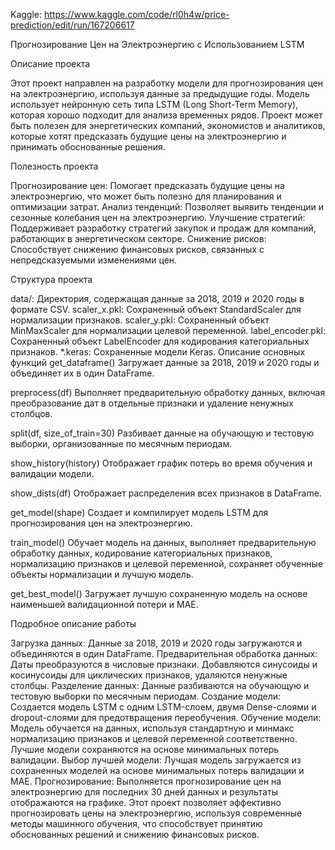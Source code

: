 Kaggle: https://www.kaggle.com/code/rl0h4w/price-prediction/edit/run/167206617

Прогнозирование Цен на Электроэнергию с Использованием LSTM

Описание проекта

Этот проект направлен на разработку модели для прогнозирования цен на электроэнергию, используя данные за предыдущие годы. Модель использует нейронную сеть типа LSTM (Long Short-Term Memory), которая хорошо подходит для анализа временных рядов. Проект может быть полезен для энергетических компаний, экономистов и аналитиков, которые хотят предсказать будущие цены на электроэнергию и принимать обоснованные решения.

Полезность проекта

Прогнозирование цен: Помогает предсказать будущие цены на электроэнергию, что может быть полезно для планирования и оптимизации затрат.
Анализ тенденций: Позволяет выявить тенденции и сезонные колебания цен на электроэнергию.
Улучшение стратегий: Поддерживает разработку стратегий закупок и продаж для компаний, работающих в энергетическом секторе.
Снижение рисков: Способствует снижению финансовых рисков, связанных с непредсказуемыми изменениями цен.

Структура проекта

data/: Директория, содержащая данные за 2018, 2019 и 2020 годы в формате CSV.
scaler_x.pkl: Сохраненный объект StandardScaler для нормализации признаков.
scaler_y.pkl: Сохраненный объект MinMaxScaler для нормализации целевой переменной.
label_encoder.pkl: Сохраненный объект LabelEncoder для кодирования категориальных признаков.
*.keras: Сохраненные модели Keras.
Описание основных функций
get_dataframe()
Загружает данные за 2018, 2019 и 2020 годы и объединяет их в один DataFrame.

preprocess(df)
Выполняет предварительную обработку данных, включая преобразование дат в отдельные признаки и удаление ненужных столбцов.

split(df, size_of_train=30)
Разбивает данные на обучающую и тестовую выборки, организованные по месячным периодам.

show_history(history)
Отображает график потерь во время обучения и валидации модели.

show_dists(df)
Отображает распределения всех признаков в DataFrame.

get_model(shape)
Создает и компилирует модель LSTM для прогнозирования цен на электроэнергию.

train_model()
Обучает модель на данных, выполняет предварительную обработку данных, кодирование категориальных признаков, нормализацию признаков и целевой переменной, сохраняет обученные объекты нормализации и лучшую модель.

get_best_model()
Загружает лучшую сохраненную модель на основе наименьшей валидационной потери и MAE.

Подробное описание работы

Загрузка данных: Данные за 2018, 2019 и 2020 годы загружаются и объединяются в один DataFrame.
Предварительная обработка данных: Даты преобразуются в числовые признаки. Добавляются синусоиды и косинусоиды для циклических признаков, удаляются ненужные столбцы.
Разделение данных: Данные разбиваются на обучающую и тестовую выборки по месячным периодам.
Создание модели: Создается модель LSTM с одним LSTM-слоем, двумя Dense-слоями и dropout-слоями для предотвращения переобучения.
Обучение модели: Модель обучается на данных, используя стандартную и минмакс нормализацию признаков и целевой переменной соответственно. Лучшие модели сохраняются на основе минимальных потерь валидации.
Выбор лучшей модели: Лучшая модель загружается из сохраненных моделей на основе минимальных потерь валидации и MAE.
Прогнозирование: Выполняется прогнозирование цен на электроэнергию для последних 30 дней данных и результаты отображаются на графике.
Этот проект позволяет эффективно прогнозировать цены на электроэнергию, используя современные методы машинного обучения, что способствует принятию обоснованных решений и снижению финансовых рисков.
